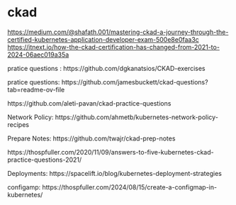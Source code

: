 # ckad

https://medium.com/@shafath.001/mastering-ckad-a-journey-through-the-certified-kubernetes-application-developer-exam-500e8e0faa3c
https://itnext.io/how-the-ckad-certification-has-changed-from-2021-to-2024-06aec019a35a
<html>
<p>pratice questions : https://github.com/dgkanatsios/CKAD-exercises</p>
<p>pratice questions: https://github.com/jamesbuckett/ckad-questions?tab=readme-ov-file</p>
<p>https://github.com/aleti-pavan/ckad-practice-questions</p>
<p>Network Policy: https://github.com/ahmetb/kubernetes-network-policy-recipes</p>

<p>Prepare Notes: https://github.com/twajr/ckad-prep-notes</p>

<p>https://thospfuller.com/2020/11/09/answers-to-five-kubernetes-ckad-practice-questions-2021/</p>
<p>Deployments: https://spacelift.io/blog/kubernetes-deployment-strategies</p>

<p>configamp: https://thospfuller.com/2024/08/15/create-a-configmap-in-kubernetes/</p>
</html>


